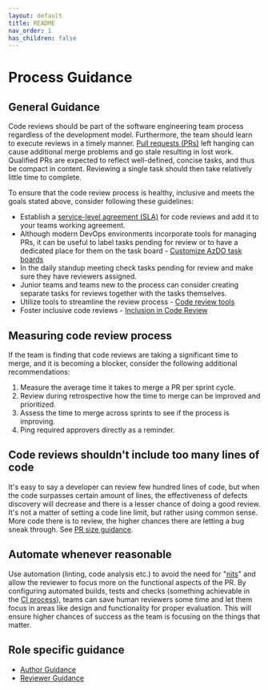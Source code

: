 ```yaml
---
layout: default
title: README
nav_order: 1
has_children: false
---
```


# Process Guidance

## General Guidance

Code reviews should be part of the software engineering team process regardless of the development model. Furthermore, the team should learn to execute reviews in a timely manner. [Pull requests (PRs)](../pull-requests.md) left hanging can cause additional merge problems and go stale resulting in lost work. Qualified PRs are expected to reflect well-defined, concise tasks, and thus be compact in content. Reviewing a single task should then take relatively little time to complete.

To ensure that the code review process is healthy, inclusive and meets the goals stated above, consider following these guidelines:

- Establish a [service-level agreement (SLA)](https://en.wikipedia.org/wiki/Service-level_agreement) for code reviews and add it to your teams working agreement.
- Although modern DevOps environments incorporate tools for managing PRs, it can be useful to label tasks pending for review or to have a dedicated place for them on the task board - [Customize AzDO task boards](../tools.md#task-boards)
- In the daily standup meeting check tasks pending for review and make sure they have reviewers assigned.
- Junior teams and teams new to the process can consider creating separate tasks for reviews together with the tasks themselves.
- Utilize tools to streamline the review process - [Code review tools](../tools.md)
- Foster inclusive code reviews - [Inclusion in Code Review](../inclusion-in-code-review.md)

## Measuring code review process

If the team is finding that code reviews are taking a significant time to merge, and it is becoming a blocker, consider the following additional recommendations:

1. Measure the average time it takes to merge a PR per sprint cycle.
1. Review during retrospective how the time to merge can be improved and prioritized.
1. Assess the time to merge across sprints to see if the process is improving.
1. Ping required approvers directly as a reminder.

## Code reviews shouldn't include too many lines of code

It's easy to say a developer can review few hundred lines of code, but when the code surpasses certain amount of lines, the effectiveness of defects discovery will decrease and there is a lesser chance of doing a good review. It's not a matter of setting a code line limit, but rather using common sense. More code there is to review, the higher chances there are letting a bug sneak through. See [PR size guidance](../pull-requests.md#size-guidance).

## Automate whenever reasonable

Use automation (linting, code analysis etc.) to avoid the need for "[nits](https://en.wikipedia.org/wiki/Nitpicking)" and allow the reviewer to focus more on the functional aspects of the PR. By configuring automated builds, tests and checks (something achievable in the [CI process](../../continuous-integration/README.md)), teams can save human reviewers some time and let them focus in areas like design and functionality for proper evaluation. This will ensure higher chances of success as the team is focusing on the things that matter.

## Role specific guidance

- [Author Guidance](author-guidance.md)
- [Reviewer Guidance](reviewer-guidance.md)
